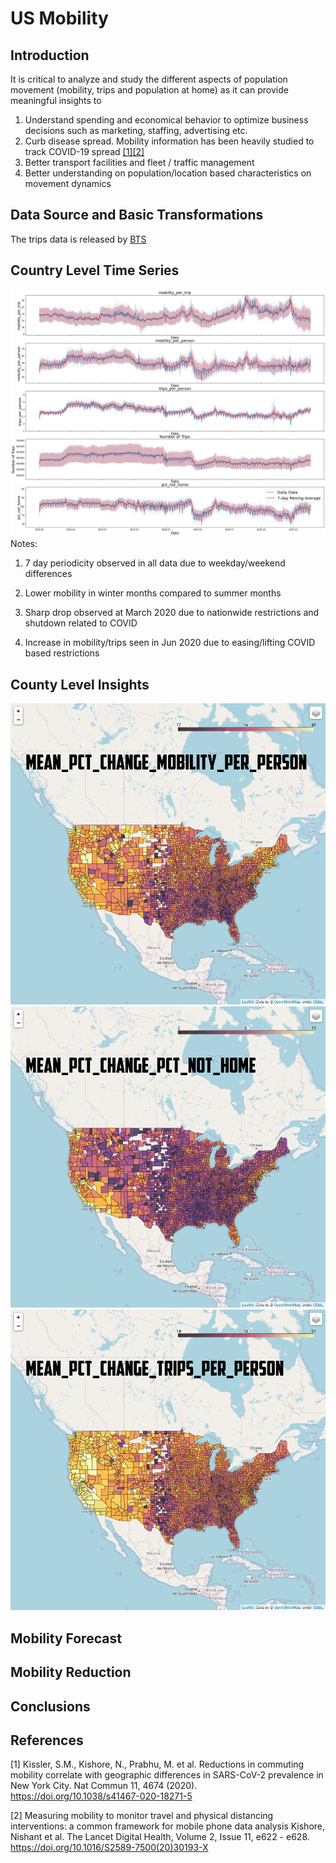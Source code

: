 ﻿# US Mobility

## Introduction

It is critical to analyze and study the different aspects of population movement (mobility, trips and population at home)
as it can provide meaningful insights to 

1.	Understand spending and economical behavior to optimize business decisions such as marketing, staffing, advertising etc.
2.	Curb disease spread. Mobility information has been heavily studied to track COVID-19 spread [[1]](#1)[[2]](#2)
3.	Better transport facilities and fleet / traffic management 
4.	Better understanding on  population/location based characteristics on movement dynamics


## Data Source and Basic Transformations
The trips data is released by [BTS](https://data.bts.gov/Research-and-Statistics/Trips-by-Distance/w96p-f2qv) 


## Country Level Time Series

![Image 1](https://github.com/swami84/US_Mobility_BTS/blob/master/Data/output/images/Metrics%20Plot%20Time%20Series.jpg)
Notes:
1. 7 day periodicity observed in all data due to weekday/weekend differences

2. Lower mobility in winter months compared to summer months

3. Sharp drop observed at March 2020 due to nationwide restrictions and shutdown related to COVID

4. Increase in mobility/trips seen in Jun 2020 due to easing/lifting COVID based restrictions

## County Level Insights
![Image 2](https://github.com/swami84/US_Mobility_BTS/blob/master/Data/output/images/2021-03-08_mean_pct_change_mobility_per_person.jpg)
![Image 3](https://github.com/swami84/US_Mobility_BTS/blob/master/Data/output/images/2021-03-08_mean_pct_change_pct_not_home.jpg)
![Image 4](https://github.com/swami84/US_Mobility_BTS/blob/master/Data/output/images/2021-03-08_mean_pct_change_trips_per_person.jpg)

## Mobility Forecast


## Mobility Reduction



## Conclusions

## References

<a id="1">[1]</a> 
Kissler, S.M., Kishore, N., Prabhu, M. et al. Reductions in commuting mobility correlate with 
geographic differences in SARS-CoV-2 prevalence in New York City. 
Nat Commun 11, 4674 (2020). https://doi.org/10.1038/s41467-020-18271-5

<a id="2">[2]</a> 
Measuring mobility to monitor travel and physical distancing interventions: a common framework for mobile phone data analysis
Kishore, Nishant et al.
The Lancet Digital Health, Volume 2, Issue 11, e622 - e628. https://doi.org/10.1016/S2589-7500(20)30193-X